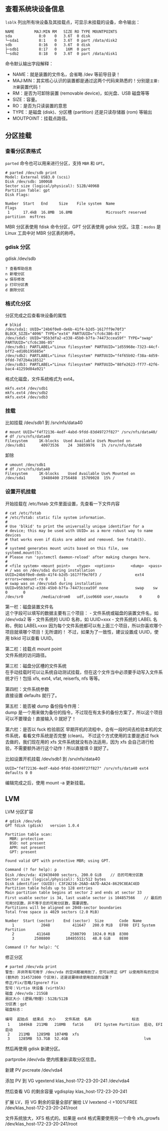 
## 查看系统块设备信息
`lsblk` 列出所有块设备及其挂载点，可显示未挂载的设备，命令输出：
```
NAME         MAJ:MIN RM   SIZE RO TYPE MOUNTPOINTS
sda            8:0    0   3.6T  0 disk 
└─sda1         8:1    0   3.6T  0 part /data/disk2
sdb            8:16   0   3.6T  0 disk 
├─sdb1         8:17   0    16M  0 part 
└─sdb2         8:18   0   3.6T  0 part /data/disk1
```
命令默认输出字段解释：  

- NAME：就是装置的文件名，会省略 /dev 等前导目录！
- MAJ:MIN：其实核心认识的装置都是通过这两个代码来熟悉的！分别是`主要:次要`装置代码！
- RM：是否为可卸除装置 (removable device)，如光盘、USB 磁盘等等
- SIZE：容量。
- RO：是否为只读装置的意思
- TYPE：是磁盘 (disk)、分区槽 (partition) 还是只读存储器 (rom) 等输出	
- MOUTPOINT：挂载点路径。
## 分区挂载
### 查看分区表格式
`parted` 命令也可以用来进行分区，支持 `MBR` 和 `GPT`。
```
# parted /dev/sdb print
Model: External USB3.0 (scsi)
Disk /dev/sdb: 1000GB
Sector size (logical/physical): 512B/4096B
Partition Table: gpt
Disk Flags: 

Number  Start   End     Size    File system  Name                          Flags
 1      17.4kB  16.8MB  16.8MB               Microsoft reserved partition  msftres
```

MBR 分区表使用 fdisk 命令分区，GPT 分区表使用 gdisk 分区。注意：`msdos` 是 Linux 工具中对 MBR 分区表的称呼。
### gdisk 分区
gdisk /dev/sdb
```
? 查看帮助信息
n 新增分区
w 保存修改
p 打印分区表
d 删除分区
```
### 格式化分区
分区完成之后查看块设备的属性
```
# blkid
/dev/sda1: UUID="24b6f0e0-de6b-41f4-b2d5-1617ff9e70f3" BLOCK_SIZE="4096" TYPE="ext4" PARTUUID="cfc6c386-01"
/dev/sda5: UUID="95b3dfa2-e338-45b0-b7fa-74473ccea59f" TYPE="swap" PARTUUID="cfc6c386-05"
/dev/sdb1: PARTLABEL="Linux filesystem" PARTUUID="1d55968e-7323-44cf-bff2-ed10b195885e"
/dev/sdb2: PARTLABEL="Linux filesystem" PARTUUID="f4f65b92-f38a-4d59-9fdd-7d72b4a18512"
/dev/sdb3: PARTLABEL="Linux filesystem" PARTUUID="88fe2623-ff77-42f6-bac4-41259d84a921"
```

格式化磁盘，文件系统格式为 ext4。
```
mkfs.ext4 /dev/sdb1
mkfs.ext4 /dev/sdb2
mkfs.ext4 /dev/sdb3
```
### 挂载
比如挂载 /dev/sdb1 到 /srv/nfs/data40
```
# mount UUID="f4f72136-4edf-4abd-9fdd-83d49727f827" /srv/nfs/data40/
# df /srv/nfs/data40
Filesystem     1K-blocks  Used Available Use% Mounted on
/dev/sdb1       40973536    24  38859976   1% /srv/nfs/data40
```

卸除
```
# umount /dev/sdb1
# df /srv/nfs/data40
Filesystem     1K-blocks    Used Available Use% Mounted on
/dev/sda1       19480400 2756488  15709028  15% /
```

### 设置开机挂载
开始挂载在 /etc/fstab 文件里面设置，先查看一下文件内容
```
# cat /etc/fstab 
# /etc/fstab: static file system information.
#
# Use 'blkid' to print the universally unique identifier for a
# device; this may be used with UUID= as a more robust way to name devices
# that works even if disks are added and removed. See fstab(5).
#
# systemd generates mount units based on this file, see systemd.mount(5).
# Please run 'systemctl daemon-reload' after making changes here.
#
# <file system> <mount point>   <type>  <options>       <dump>  <pass>
# / was on /dev/sda1 during installation
UUID=24b6f0e0-de6b-41f4-b2d5-1617ff9e70f3 /               ext4    errors=remount-ro 0       1
# swap was on /dev/sda5 during installation
UUID=95b3dfa2-e338-45b0-b7fa-74473ccea59f none            swap    sw              0       0
/dev/sr0        /media/cdrom0   udf,iso9660 user,noauto     0       0
```
第一栏：磁盘装置文件名  
	这个字段可以填写的数据主要有三个项目：
	- 文件系统或磁盘的装置文件名，如 /dev/vda2 等
	- 文件系统的 UUID 名称，如 UUID=xxx
	- 文件系统的 LABEL 名称，例如 LABEL=xxx
	因为每个文件系统都可以有上面三个项目，所以你喜欢哪个项目就填哪个项目！无所谓的！ 不过，如果为了一致性，建议设置成 UUID，使用 blkid 可以查看 UUID。

第二栏：挂载点 mount point  
	文件系统的访问路径。

第三栏：磁盘分区槽的文件系统  
	在手动挂载时可以让系统自动测试挂载，但在这个文件当中必须要手动写入文件系统才行！包括 xfs, ext4, vfat, reiserfs, nfs 等等。

第四栏：文件系统参数  
	直接设置 defaults 就行了。

第五栏：能否被 dump 备份指令作用：  
	dump 是一个用来做为备份的指令，不过现在有太多的备份方案了，所以这个项目可以不要理会！直接输入 0 就好了！

第六栏：是否以 fsck 检验扇区
	早期开机的流程中，会有一段时间去检验本机的文件系统，看看文件系统是否完整 (clean)。 不过这个方式使用的主要是透过 fsck 去做的，我们现在用的 xfs 文件系统就没有办法适用，因为 xfs 会自己进行检验，不需要额外进行这个动作！所以直接填 0 就好了。

比如设置开机挂载 /dev/sdb1 到 /srv/nfs/data40
```
UUID="f4f72136-4edf-4abd-9fdd-83d49727f827" /srv/nfs/data40 ext4 defaults 0 0
```

编辑完成之后，使用 mount -a 更新挂载。
## LVM
LVM 分区扩容
```
# gdisk /dev/vda
GPT fdisk (gdisk)   version 1.0.4

Partition table scan:
  MBR: protective
  BSD: not present
  APM: not present
  GPT: present

Found valid GPT with protective MBR; using GPT.

Command (? for help): p
Disk /dev/vda: 419430400 sectors, 200.0 GiB    // 总的可用分区数
Sector size (logical/physical): 512/512 bytes
Disk identifier (GUID): C3F2A216-26AD-4A7D-AA24-8629C8EAC4ED
Partition table holds up to 128 entries
Main partition table begins at sector 2 and ends at sector 33
First usable sector is 34, last usable sector is 104857566    // 最后的可用分区数，并不等于总的可用分区数，需要调整。
Partitions will be aligned on 2048-sector boundaries
Total free space is 4029 sectors (2.0 MiB)

Number  Start (sector)    End (sector)  Size       Code  Name
   1            2048          411647   200.0 MiB   EF00  EFI System Partition
   2          411648         2508799   1024.0 MiB  8300  
   3         2508800       104855551   48.8 GiB    8E00  

Command (? for help): ^C
```

修正分区
```
# parted /dev/vda print
警告: 并非所有可用于 /dev/vda 的空间都被用到了，您可以修正 GPT 以使用所有的空间 (额外的 314572800 个区块)，还是说要继续使用目前的设置？
修正/Fix/忽略/Ignore? Fix                                                 
型号：Virtio 块设备 (virtblk)
磁盘 /dev/vda：215GB
扇区大小 (逻辑/物理)：512B/512B
分区表：gpt
磁盘标志：

编号  起始点  结束点  大小    文件系统  名称                  标志
 1    1049kB  211MB   210MB   fat16     EFI System Partition  启动, EFI 启动
 2    211MB   1285MB  1074MB  xfs
 3    1285MB  53.7GB  52.4GB                                  lvm
```

然后再使用 gdisk 新建分区。

partprobe /dev/vda 使内核重新读取分区信息。

新建 PV
pvcreate /dev/vda4

添加 PV 到 VG
vgextend klas_host-172-23-20-241 /dev/vda4

然后查看 VG 的剩余容量
vgdisplay klas_host-172-23-20-241

扩展 LV，将 VG 剩余的容量全部扩展给 LV
lvextend -l +100%FREE /dev/klas_host-172-23-20-241/root

文件系统放大，XFS 格式的。如果是 ext4 格式需要使用另一个命令
xfs_growfs /dev/klas_host-172-23-20-241/root

